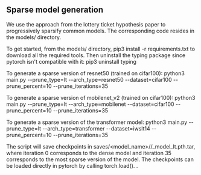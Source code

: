 Sparse model generation
-----------------------
We use the approach from the lottery ticket hypothesis paper to progressively sparsify common models. The corresponding code resides in the models/ directory.

To get started, from the models/ directory, pip3 install -r requirements.txt to download all the required tools. Then uninstall the typing package since pytorch isn't compatible with it: pip3 uninstall typing 

To generate a sparse version of resnet50 (trained on cifar100):
 python3 main.py --prune_type=lt --arch_type=resnet50 --dataset=cifar100 --prune_percent=10 --prune_iterations=35

To generate a sparse version of mobilenet_v2 (trained on cifar100):
 python3 main.py --prune_type=lt --arch_type=mobilenet --dataset=cifar100 --prune_percent=10 --prune_iterations=35

To generate a sparse version of the transformer model:
 python3 main.py --prune_type=lt --arch_type=transformer --dataset=iwslt14 --prune_percent=10 --prune_iterations=35

The script will save checkpoints in saves/<model_name>/<dataset>/<iter>_model_lt.pth.tar, where iteration 0 corresponds to the dense model and iteration 35 corresponds to the most sparse version of the model.
The checkpoints can be loaded directly in pytorch by calling torch.load(). .

